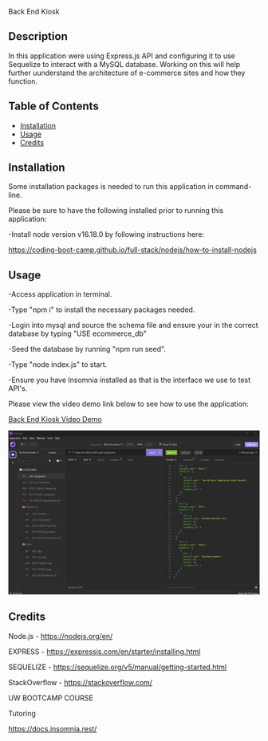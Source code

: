 Back End Kiosk

## Description 
  
In this application were using Express.js API and configuring it to use Sequelize to interact with a MySQL database.  Working on this will help further uunderstand the architecture of e-commerce sites and how they function.


## Table of Contents 
  
- [Installation](#installation)
- [Usage](#usage)
- [Credits](#credits)
  
## Installation

Some installation packages is needed to run this application in command-line.

Please be sure to have the following installed prior to running this application:

-Install node version v16.18.0 by following instructions here:

https://coding-boot-camp.github.io/full-stack/nodejs/how-to-install-nodejs



## Usage
-Access application in terminal.

-Type "npm i" to install the necessary packages needed.

-Login into mysql and source the schema file and ensure your in the correct database by typing "USE ecommerce_db"

-Seed the database by running "npm run seed".

-Type "node index.js" to start.

-Ensure you have Insomnia installed as that is the interface we use to test API's.

Please view the video demo link below to see how to use the application:

<a href="placeholder">Back End Kiosk Video Demo</a>

    
![alt text](/kiosk%20snippet.jpg)


## Credits
Node.js - https://nodejs.org/en/

EXPRESS - https://expressjs.com/en/starter/installing.html

SEQUELIZE - https://sequelize.org/v5/manual/getting-started.html

StackOverflow - https://stackoverflow.com/

UW BOOTCAMP COURSE

Tutoring

https://docs.insomnia.rest/
